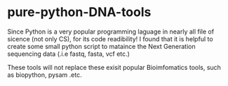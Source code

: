# pure-python-DNA-tools
Since Python is a very popular programming laguage in nearly all file of sicence (not only CS), for its code readibility!
I found that it is helpful to create some small python script to mataince the Next Generation sequencing data (.i.e fastq, fasta, vcf etc.)

These tools will not replace these exisit popular Bioimfomatics tools, such as biopython, pysam .etc.

